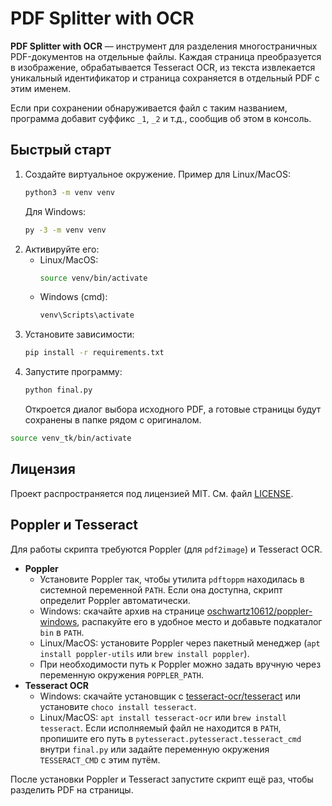 # PDF Splitter with OCR

**PDF Splitter with OCR** — инструмент для разделения многостраничных PDF-документов на отдельные файлы. Каждая страница преобразуется в изображение, обрабатывается Tesseract OCR, из текста извлекается уникальный идентификатор и страница сохраняется в отдельный PDF с этим именем.

Если при сохранении обнаруживается файл с таким названием, программа добавит суффикс `_1`, `_2` и т.д., сообщив об этом в консоль.

## Быстрый старт

1. Создайте виртуальное окружение. Пример для Linux/MacOS:
   ```bash
   python3 -m venv venv
   ```
   Для Windows:
   ```cmd
   py -3 -m venv venv
   ```
2. Активируйте его:
   - Linux/MacOS:
     ```bash
     source venv/bin/activate
     ```
   - Windows (cmd):
     ```cmd
     venv\Scripts\activate
     ```
3. Установите зависимости:
   ```bash
   pip install -r requirements.txt
   ```
4. Запустите программу:
   ```bash
   python final.py
   ```
   Откроется диалог выбора исходного PDF, а готовые страницы будут сохранены в папке рядом с оригиналом.


```bash
source venv_tk/bin/activate
```

## Лицензия

Проект распространяется под лицензией MIT. См. файл [LICENSE](LICENSE).

## Poppler и Tesseract

Для работы скрипта требуются Poppler (для `pdf2image`) и Tesseract OCR.

- **Poppler**
  - Установите Poppler так, чтобы утилита `pdftoppm` находилась в системной переменной `PATH`. Если она доступна, скрипт определит Poppler автоматически.
  - Windows: скачайте архив на странице [oschwartz10612/poppler-windows](https://github.com/oschwartz10612/poppler-windows/releases), распакуйте его в удобное место и добавьте подкаталог `bin` в `PATH`.
  - Linux/MacOS: установите Poppler через пакетный менеджер (`apt install poppler-utils` или `brew install poppler`).
  - При необходимости путь к Poppler можно задать вручную через переменную окружения `POPPLER_PATH`.
- **Tesseract OCR**
   - Windows: скачайте установщик с [tesseract-ocr/tesseract](https://github.com/tesseract-ocr/tesseract) или установите `choco install tesseract`.
   - Linux/MacOS: `apt install tesseract-ocr` или `brew install tesseract`.
   Если исполняемый файл не находится в `PATH`, пропишите его путь в `pytesseract.pytesseract.tesseract_cmd` внутри `final.py`
   или задайте переменную окружения `TESSERACT_CMD` с этим путём.

После установки Poppler и Tesseract запустите скрипт ещё раз, чтобы разделить PDF на страницы.
